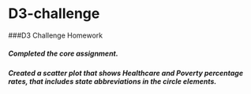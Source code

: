 # D3-challenge

###D3 Challenge Homework
##### Completed the core assignment.
##### Created a scatter plot that shows Healthcare and Poverty percentage rates, that includes state abbreviations in the circle elements.

